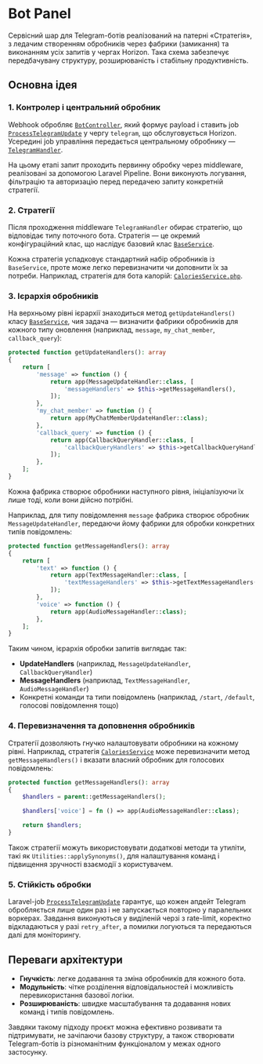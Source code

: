 # Bot Panel

Сервісний шар для Telegram-ботів реалізований на патерні «Стратегія», з ледачим створенням обробників через фабрики (замикання) та виконанням усіх запитів у чергах Horizon. Така схема забезпечує передбачувану структуру, розширюваність і стабільну продуктивність.

## Основна ідея

### 1. Контролер і центральний обробник

Webhook обробляє [`BotController`](https://github.com/Maaaaxim/bot-panel/blob/main/app/Http/Controllers/BotController.php), який формує payload і ставить job [`ProcessTelegramUpdate`](https://github.com/Maaaaxim/bot-panel/blob/main/app/Jobs/ProcessTelegramUpdate.php) у чергу `telegram`, що обслуговується Horizon. Усередині job управління передається центральному обробнику — [`TelegramHandler`](https://github.com/Maaaaxim/bot-panel/blob/main/app/Services/TelegramServices/TelegramHandler.php).

На цьому етапі запит проходить первинну обробку через middleware, реалізовані за допомогою Laravel Pipeline. Вони виконують логування, фільтрацію та авторизацію перед передачею запиту конкретній стратегії.

### 2. Стратегії

Після проходження middleware `TelegramHandler` обирає стратегію, що відповідає типу поточного бота. Стратегія — це окремий конфігураційний клас, що наслідує базовий клас [`BaseService`](https://github.com/Maaaaxim/bot-panel/blob/main/app/Services/TelegramServices/BaseService.php).

Кожна стратегія успадковує стандартний набір обробників із `BaseService`, проте може легко перевизначити чи доповнити їх за потреби. Наприклад, стратегія для бота калорій: [`CaloriesService.php`](https://github.com/Maaaaxim/bot-panel/blob/main/app/Services/TelegramServices/CaloriesService.php).

### 3. Ієрархія обробників

На верхньому рівні ієрархії знаходиться метод `getUpdateHandlers()` класу [`BaseService`](https://github.com/Maaaaxim/bot-panel/blob/main/app/Services/TelegramServices/BaseService.php), чия задача — визначити фабрики обробників для кожного типу оновлення (наприклад, `message`, `my_chat_member`, `callback_query`):

```php
protected function getUpdateHandlers(): array
{
    return [
        'message' => function () {
            return app(MessageUpdateHandler::class, [
                'messageHandlers' => $this->getMessageHandlers(),
            ]);
        },
        'my_chat_member' => function () {
            return app(MyChatMemberUpdateHandler::class);
        },
        'callback_query' => function () {
            return app(CallbackQueryHandler::class, [
                'callbackQueryHandlers' => $this->getCallbackQueryHandlers(),
            ]);
        },
    ];
}
````

Кожна фабрика створює обробники наступного рівня, ініціалізуючи їх лише тоді, коли вони дійсно потрібні.

Наприклад, для типу повідомлення `message` фабрика створює обробник `MessageUpdateHandler`, передаючи йому фабрики для обробки конкретних типів повідомлень:

```php
protected function getMessageHandlers(): array
{
    return [
        'text' => function () {
            return app(TextMessageHandler::class, [
                'textMessageHandlers' => $this->getTextMessageHandlers(),
            ]);
        },
        'voice' => function () {
            return app(AudioMessageHandler::class);
        },
    ];
}
```

Таким чином, ієрархія обробки запитів виглядає так:

* **UpdateHandlers** (наприклад, `MessageUpdateHandler`, `CallbackQueryHandler`)
* **MessageHandlers** (наприклад, `TextMessageHandler`, `AudioMessageHandler`)
* Конкретні команди та типи повідомлень (наприклад, `/start`, `/default`, голосові повідомлення тощо)

### 4. Перевизначення та доповнення обробників

Стратегії дозволяють гнучко налаштовувати обробники на кожному рівні. Наприклад, стратегія [`CaloriesService`](https://github.com/Maaaaxim/bot-panel/blob/main/app/Services/TelegramServices/CaloriesService.php) може перевизначити метод `getMessageHandlers()` і вказати власний обробник для голосових повідомлень:

```php
protected function getMessageHandlers(): array
{
    $handlers = parent::getMessageHandlers();

    $handlers['voice'] = fn () => app(AudioMessageHandler::class);

    return $handlers;
}
```

Також стратегії можуть використовувати додаткові методи та утиліти, такі як `Utilities::applySynonyms()`, для налаштування команд і підвищення зручності взаємодії з користувачем.

### 5. Стійкість обробки

Laravel-job [`ProcessTelegramUpdate`](https://github.com/Maaaaxim/bot-panel/blob/main/app/Jobs/ProcessTelegramUpdate.php) гарантує, що кожен апдейт Telegram обробляється лише один раз і не запускається повторно у паралельних воркерах. Завдання виконуються у виділеній черзі з rate-limit, коректно відкладаються у разі `retry_after`, а помилки логуються та передаються далі для моніторингу.

## Переваги архітектури

* **Гнучкість**: легке додавання та зміна обробників для кожного бота.
* **Модульність**: чітке розділення відповідальностей і можливість перевикористання базової логіки.
* **Розширюваність**: швидке масштабування та додавання нових команд і типів повідомлень.

Завдяки такому підходу проєкт можна ефективно розвивати та підтримувати, не зачіпаючи базову структуру, а також створювати Telegram-ботів із різноманітним функціоналом у межах одного застосунку.


